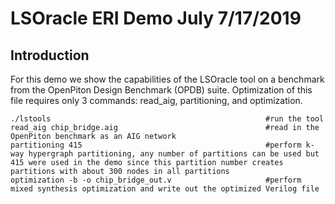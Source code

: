 # LSOracle ERI Demo July 7/17/2019

## Introduction

For this demo we show the capabilities of the LSOracle tool on a benchmark from the OpenPiton Design Benchmark (OPDB) suite. Optimization of this file requires only 3 commands: read_aig, partitioning, and optimization.

```{r, engine='bash', count_lines}
./lstools                                                #run the tool
read_aig chip_bridge.aig                                 #read in the OpenPiton benchmark as an AIG network 
partitioning 415                                         #perform k-way hypergraph partitioning, any number of partitions can be used but 415 were used in the demo since this partition number creates partitions with about 300 nodes in all partitions
optimization -b -o chip_bridge_out.v                     #perform mixed synthesis optimization and write out the optimized Verilog file
```
